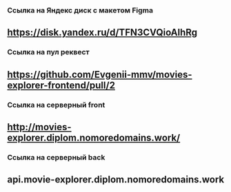 ### Ссылка на Яндекс диск с макетом Figma
## https://disk.yandex.ru/d/TFN3CVQioAlhRg
### Ссылка на пул реквест
## https://github.com/Evgenii-mmv/movies-explorer-frontend/pull/2
### Ссылка на серверный front
## http://movies-explorer.diplom.nomoredomains.work/
### Ссылка на серверный back
## api.movie-explorer.diplom.nomoredomains.work
